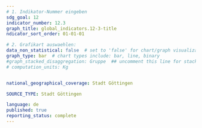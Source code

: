 ```yaml
---
# 1. Indikator-Nummer eingeben 
sdg_goal: 12
indicator_number: 12.3
graph_title: global_indicators.12-3-title
ndicator_sort_order: 01-01-01

# 2. Grafikart auswaehlen: 
data_non_statistical: false  # set to 'false' for chart/graph visualization 
graph_type: bar  # chart types include: bar, line, binary 
#graph_stacked_disaggregation: Gruppe  ## uncomment this line for stacked bars. eplace 'Geschlecht' with the field of aggregation. 
# computation_units: Kg


national_geographical_coverage: Stadt Göttingen

SOURCE_TYPE: Stadt Göttingen

language: de   
published: true 
reporting_status: complete
---
```

